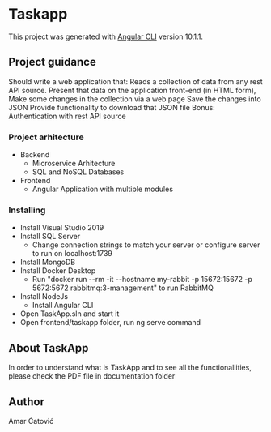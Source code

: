 # Taskapp

This project was generated with [Angular CLI](https://github.com/angular/angular-cli) version 10.1.1.

## Project guidance

Should write a web application that:
Reads a collection of data from any rest API source.
Present that data on the application front-end (in HTML form),
Make some changes in the collection via a web page
Save the changes into JSON
Provide functionality to download that JSON file
Bonus: Authentication with rest API source

### Project arhitecture

* Backend
    * Microservice Arhitecture
    * SQL and NoSQL Databases
* Frontend
    * Angular Application with multiple modules

### Installing

* Install Visual Studio 2019
* Install SQL Server
    * Change connection strings to match your server or configure server to run on localhost:1739
* Install MongoDB
* Install Docker Desktop
    * Run "docker run --rm -it --hostname my-rabbit -p 15672:15672 -p 5672:5672 rabbitmq:3-management" to run RabbitMQ
* Install NodeJs
    * Install Angular CLI
* Open TaskApp.sln and start it
* Open frontend/taskapp folder, run ng serve command

## About TaskApp

In order to understand what is TaskApp and to see all the functionallities, please check the PDF file in documentation folder

## Author

Amar Ćatović



